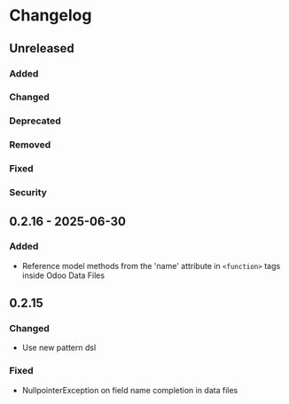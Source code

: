 # Changelog

## Unreleased

### Added

### Changed

### Deprecated

### Removed

### Fixed

### Security

## 0.2.16 - 2025-06-30

### Added

- Reference model methods from the 'name' attribute in `<function>` tags inside Odoo Data Files

## 0.2.15

### Changed

- Use new pattern dsl

### Fixed

- NullpointerException on field name completion in data files
